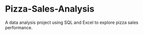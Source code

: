 # Pizza-Sales-Analysis
A data analysis project using SQL and Excel to explore pizza sales performance.
